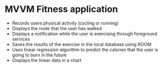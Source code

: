 # MVVM Fitness application

- Records users physical activity (cycling or running)
- Displays the route that the user has walked
- Displays a notification while the user is exercising through foreground services
- Saves the results of the exercise in the local database using ROOM
- Uses linear regression algorithm to predict the calories that the user is going to burn in the future
- Displays the linear data in a chart
